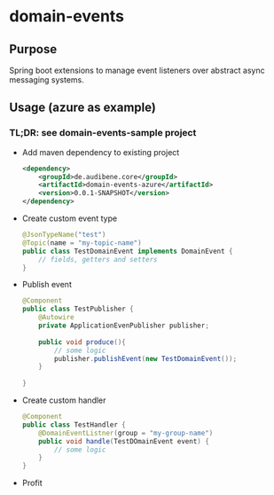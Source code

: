 # domain-events

## Purpose
Spring boot extensions to manage event listeners over abstract async messaging systems.

## Usage (azure as example)

### TL;DR: see domain-events-sample project

* Add maven dependency to existing project
    ```xml
    <dependency>
        <groupId>de.audibene.core</groupId>
        <artifactId>domain-events-azure</artifactId>
        <version>0.0.1-SNAPSHOT</version>
    </dependency> 
    ```
    
* Create custom event type 
    ```java
    @JsonTypeName("test")
    @Topic(name = "my-topic-name")
    public class TestDomainEvent implements DomainEvent {
        // fields, getters and setters
    }
    ```

* Publish event

    ```java
    @Component
    public class TestPublisher {
        @Autowire
        private ApplicationEvenPublisher publisher;
        
        public void produce(){
            // some logic
            publisher.publishEvent(new TestDomainEvent());
        }
        
    }
    ```

* Create custom handler 
    ```java
    @Component
    public class TestHandler {
        @DomainEventListner(group = "my-group-name")
        public void handle(TestDOmainEvent event) {
            // some logic
        }
    }
    ```

* Profit

